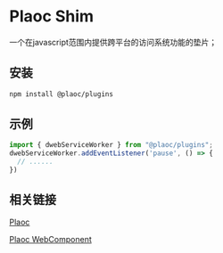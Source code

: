 # Plaoc Shim

一个在javascript范围内提供跨平台的访问系统功能的垫片；

## 安装
```bash
npm install @plaoc/plugins
```

## 示例

```js
import { dwebServiceWorker } from "@plaoc/plugins";
dwebServiceWorker.addEventListener('pause', () => {
  // ......
})
```

## 相关链接

[Plaoc](../)

 [Plaoc WebComponent](../web-component/index.md)

